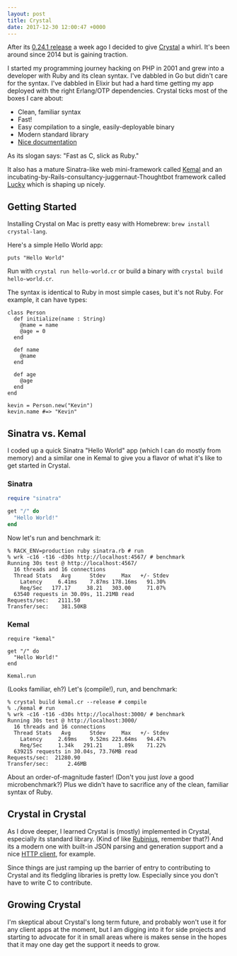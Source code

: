 ```yaml
---
layout: post
title: Crystal
date: 2017-12-30 12:00:47 +0000
---
```

After its [0.24.1 release](https://github.com/crystal-lang/crystal/releases/tag/v0.24.1) a week ago I decided to give [Crystal](https://crystal-lang.org/) a whirl. It's been around since 2014 but is gaining traction.

I started my programming journey hacking on PHP in 2001 and grew into a developer with Ruby and its clean syntax. I've dabbled in Go but didn't care for the syntax. I've dabbled in Elixir but had a hard time getting my app deployed with the right Erlang/OTP dependencies. Crystal ticks most of the boxes I care about:

* Clean, familiar syntax
* Fast!
* Easy compilation to a single, easily-deployable binary
* Modern standard library
* [Nice documentation](https://crystal-lang.org/docs/)

As its slogan says: "Fast as C, slick as Ruby."

It also has a mature Sinatra-like web mini-framework called [Kemal](http://kemalcr.com/) and an incubating-by-Rails-consultancy-juggernaut-Thoughtbot framework called [Lucky](https://luckyframework.org/) which is shaping up nicely.

## Getting Started

Installing Crystal on Mac is pretty easy with Homebrew: `brew install crystal-lang`.

Here's a simple Hello World app:

```crystal
puts "Hello World"
```

Run with `crystal run hello-world.cr` or build a binary with `crystal build hello-world.cr`.

The syntax is identical to Ruby in most simple cases, but it's not Ruby. For example, it can have types:

```crystal
class Person
  def initialize(name : String)
    @name = name
    @age = 0
  end

  def name
    @name
  end

  def age
    @age
  end
end

kevin = Person.new("Kevin")
kevin.name #=> "Kevin"
```

## Sinatra vs. Kemal

I coded up a quick Sinatra "Hello World" app (which I can do mostly from memory) and a similar one in Kemal to give you a flavor of what it's like to get started in Crystal.

### Sinatra

```ruby
require "sinatra"

get "/" do
  "Hello World!"
end
```

Now let's run and benchmark it:

```shell
% RACK_ENV=production ruby sinatra.rb # run
% wrk -c16 -t16 -d30s http://localhost:4567/ # benchmark
Running 30s test @ http://localhost:4567/
  16 threads and 16 connections
  Thread Stats   Avg      Stdev     Max   +/- Stdev
    Latency     6.41ms    7.87ms 178.16ms   91.30%
    Req/Sec   177.17     38.21   303.00     71.07%
  63540 requests in 30.09s, 11.21MB read
Requests/sec:   2111.50
Transfer/sec:    381.50KB
```

### Kemal

```crystal
require "kemal"

get "/" do
  "Hello World!"
end

Kemal.run
```

\(Looks familiar, eh?) Let's (compile!), run, and benchmark:

```shell
% crystal build kemal.cr --release # compile
% ./kemal # run
% wrk -c16 -t16 -d30s http://localhost:3000/ # benchmark
Running 30s test @ http://localhost:3000/
  16 threads and 16 connections
  Thread Stats   Avg      Stdev     Max   +/- Stdev
    Latency     2.69ms    9.52ms 223.64ms   94.47%
    Req/Sec     1.34k   291.21     1.89k    71.22%
  639215 requests in 30.04s, 73.76MB read
Requests/sec:  21280.90
Transfer/sec:      2.46MB
```

About an order-of-magnitude faster! (Don't you just _love_ a good microbenchmark?) Plus we didn't have to sacrifice any of the clean, familiar syntax of Ruby.

## Crystal in Crystal

As I dove deeper, I learned Crystal is (mostly) implemented in Crystal, especially its standard library. (Kind of like [Rubinius](https://rubinius.com/), remember that?) And its a modern one with built-in JSON parsing and generation support and a nice [HTTP client](https://github.com/crystal-lang/crystal/blob/master/src/http/client.cr), for example.

Since things are just ramping up the barrier of entry to contributing to Crystal and its fledgling libraries is pretty low. Especially since you don't have to write C to contribute.

## Growing Crystal

I'm skeptical about Crystal's long term future, and probably won't use it for any client apps at the moment, but I am digging into it for side projects and starting to advocate for it in small areas where is makes sense in the hopes that it may one day get the support it needs to grow.